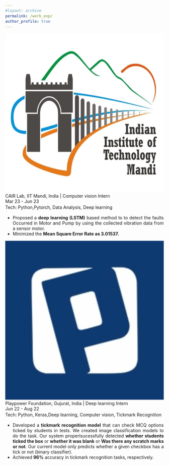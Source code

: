 ```yaml
---
#layout: archive
permalink: /work_exp/
author_profile: true
---
```


<div class="research-block">
	<div class="left">
		<span class="research-img">
			<img src="/images/IITM_gif.gif">
		</span>
	</div>
	<div class="right">
		<div class="title" style="font-size: 14px;"><a href="https://research.iitmandi.ac.in/cair/" style="text-decoration: none; color: inherit;" target="_blank">CAIR Lab, IIT Mandi, India </a>| Computer vision Intern</div>
		<div class="sub-title" style="font-size: 14px;">Mar 23 - Jun 23</div>
		<span class="research-text" style="text-align: justify; display: inline-block; font-size: 14px; line-height: 1.5;">Tech: Python,Pytorch, Data Analysis, Deep learning </span><br>		
		<span class="research-text"><ul>
		<li style="text-align: justify; font-size: 14px;"> Proposed a <b>deep learning (LSTM)</b> based method to to detect the faults Occurred in Motor and Pump by using the collected vibration data from a sensor motor. </li> 
		<li style="text-align: justify; font-size: 14px;"> Minimized the <b>Mean Square Error Rate as 3.01537.</b></li></ul></span> 
	</div>
</div>

<div class="research-block">
	<div class="left">
		<span class="research-img">
			<img src="/images/playpowerlabs_gif.gif">
		</span>
	</div>
	<div class="right">
		<div class="title" style="font-size: 14px;"><a href="https://www.playpowerlabs.com/" style="text-decoration: none; color: inherit;" target="_blank"> Playpower Foundation, Gujurat, India </a>| Deep learning Intern</div>
		<div class="sub-title" style="font-size: 14px;">Jun 22 - Aug 22</div>
		<span class="research-text" style="text-align: justify; display: inline-block; font-size: 14px; line-height: 1.5;">Tech: Python, Keras,Deep learning, Computer vision, Tickmark Recognition</span><br>			
		<span class="research-text"><ul>
		<li style="text-align: justify; font-size: 14px;"> Developed a <b>tickmark recognition model</b> that can check MCQ options ticked by students in tests. We created image classification models to do the task. Our system properlsucessfully detected <b>whether students ticked the box</b> or <b>whether it was blank</b>  or <b>Was there any scratch marks or not</b>. Our current model only predicts whether a given checkbox has a tick or not (binary classifier).</li> 
		<li style="text-align: justify; font-size: 14px;"> Achieved <b>96%</b> accuracy in tickmark recognition tasks, respectively.</li></ul></span>
	</div>
</div>

